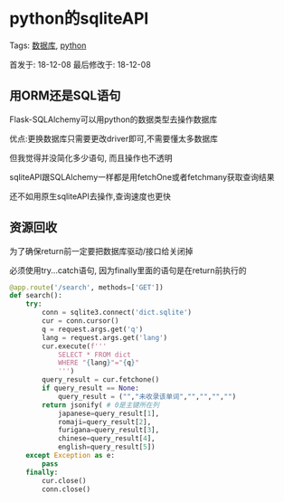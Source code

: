 # python的sqliteAPI

Tags: [数据库](/), [python](/)

首发于: 18-12-08 最后修改于: 18-12-08

## 用ORM还是SQL语句

Flask-SQLAlchemy可以用python的数据类型去操作数据库

优点:更换数据库只需要更改driver即可,不需要懂太多数据库

但我觉得并没简化多少语句, 而且操作也不透明

sqliteAPI跟SQLAlchemy一样都是用fetchOne或者fetchmany获取查询结果

还不如用原生sqliteAPI去操作,查询速度也更快

## 资源回收

为了确保return前一定要把数据库驱动/接口给关闭掉

必须使用try...catch语句, 因为finally里面的语句是在return前执行的

```python
@app.route('/search', methods=['GET'])
def search():
    try:
        conn = sqlite3.connect('dict.sqlite')
        cur = conn.cursor()
        q = request.args.get('q')
        lang = request.args.get('lang')
        cur.execute(f'''
            SELECT * FROM dict
            WHERE "{lang}"="{q}"
            ''')
        query_result = cur.fetchone()
        if query_result == None:
            query_result = ("","未收录该单词","","","","")
        return jsonify( # 0是主键所在列
            japanese=query_result[1],
            romaji=query_result[2],
            furigana=query_result[3],
            chinese=query_result[4],
            english=query_result[5])
    except Exception as e:
        pass
    finally:
        cur.close()
        conn.close()
```